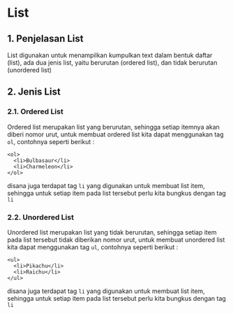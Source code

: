 # List

## 1. Penjelasan List

List digunakan untuk menampilkan kumpulkan text dalam bentuk daftar (list), ada dua jenis list, yaitu berurutan (ordered list), dan tidak berurutan (unordered list)

## 2. Jenis List

### 2.1. Ordered List

Ordered list merupakan list yang berurutan, sehingga setiap itemnya akan diberi nomor urut, untuk membuat ordered list kita dapat menggunakan tag `ol`, contohnya seperti berikut :

```markup
<ol>
  <li>Bulbasaur</li>
  <li>Charmeleon</li>
</ol>
```

disana juga terdapat tag `li` yang digunakan untuk membuat list item, sehingga untuk setiap item pada list tersebut perlu kita bungkus dengan tag `li`

### 2.2. Unordered List

Unordered list merupakan list yang tidak berurutan, sehingga setiap item pada list tersebut tidak diberikan nomor urut, untuk membuat unordered list kita dapat menggunakan tag `ul`, contohnya seperti berikut :

```markup
<ul>
  <li>Pikachu</li>
  <li>Raichu</li>
</ul>
```

disana juga terdapat tag `li` yang digunakan untuk membuat list item, sehingga untuk setiap item pada list tersebut perlu kita bungkus dengan tag `li`
